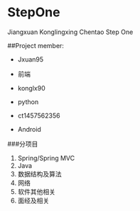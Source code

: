 # StepOne
Jiangxuan Konglingxing Chentao Step One

##Project member:
- Jxuan95
 + 前端
- konglx90
 + python
- ct1457562356
 + Android

###分项目
1. Spring/Spring MVC
2. Java
3. 数据结构及算法
4. 网络
5. 软件其他相关
6. 面经及相关
